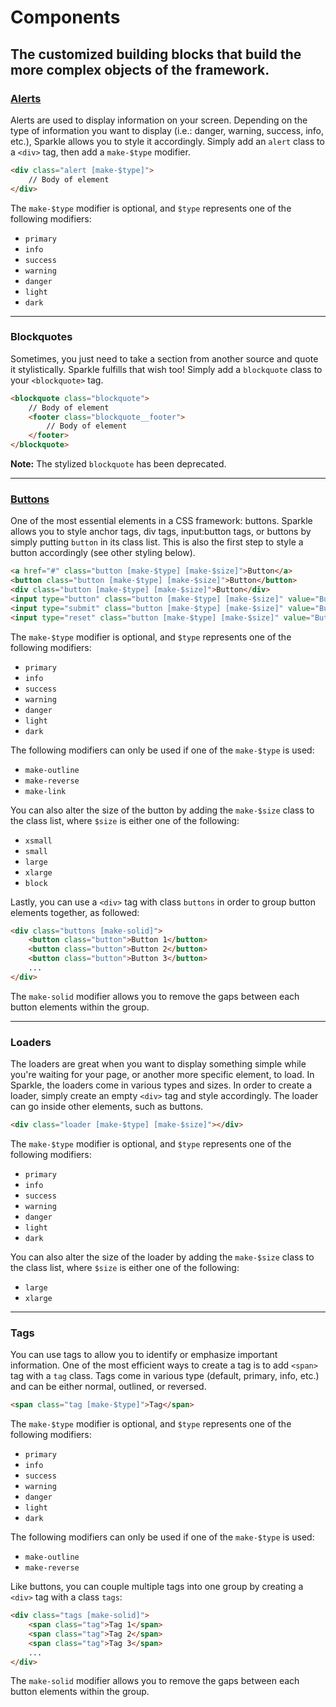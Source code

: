 # Components
## The customized building blocks that build the more complex objects of the framework.

### [__Alerts__](../assets/SparkleUI_Alerts_v01.png)
Alerts are used to display information on your screen. Depending on the type of information you want to display (i.e.: danger, warning, success, info, etc.), Sparkle allows you to style it accordingly. Simply add an `alert` class to a `<div>` tag, then add a `make-$type` modifier. 

```html
<div class="alert [make-$type]">
    // Body of element
</div>
```

The `make-$type` modifier is optional, and `$type` represents one of the following modifiers:
- `primary`
- `info`
- `success`
- `warning`
- `danger`
- `light`
- `dark`

---
### __Blockquotes__
Sometimes, you just need to take a section from another source and quote it stylistically. Sparkle fulfills that wish too! Simply add a `blockquote` class to your `<blockquote>` tag.

```html
<blockquote class="blockquote">
    // Body of element
    <footer class="blockquote__footer">
        // Body of element
    </footer>
</blockquote>
```
__Note:__ The stylized `blockquote` has been deprecated.

---
### [__Buttons__](../assets/SparkleUI_Buttons_v01.png)
One of the most essential elements in a CSS framework: buttons. Sparkle allows you to style anchor tags, div tags, input:button tags, or buttons by simply putting `button` in its class list. This is also the first step to style a button accordingly (see other styling below).

```html
<a href="#" class="button [make-$type] [make-$size]">Button</a>
<button class="button [make-$type] [make-$size]">Button</button>
<div class="button [make-$type] [make-$size]">Button</div>
<input type="button" class="button [make-$type] [make-$size]" value="Button">
<input type="submit" class="button [make-$type] [make-$size]" value="Button">
<input type="reset" class="button [make-$type] [make-$size]" value="Button">
```

The `make-$type` modifier is optional, and `$type` represents one of the following modifiers:
- `primary`
- `info`
- `success`
- `warning`
- `danger`
- `light`
- `dark`

The following modifiers can only be used if one of the `make-$type` is used:
- `make-outline`
- `make-reverse`
- `make-link`

You can also alter the size of the button by adding the `make-$size` class to the class list, where `$size` is either one of the following:
- `xsmall`
- `small`
- `large`
- `xlarge`
- `block`

Lastly, you can use a `<div>` tag with class `buttons` in order to group button elements together, as followed:
```html
<div class="buttons [make-solid]">
    <button class="button">Button 1</button>
    <button class="button">Button 2</button>
    <button class="button">Button 3</button>
    ...
</div>
```

The `make-solid` modifier allows you to remove the gaps between each button elements within the group.

---
### __Loaders__
The loaders are great when you want to display something simple while you're waiting for your page, or
another more specific element, to load. In Sparkle, the loaders come in various types and sizes. In order
to create a loader, simply create an empty `<div>` tag and style accordingly. The loader can go inside other
elements, such as buttons.

```html
<div class="loader [make-$type] [make-$size]"></div>
```

The `make-$type` modifier is optional, and `$type` represents one of the following modifiers:
- `primary`
- `info`
- `success`
- `warning`
- `danger`
- `light`
- `dark`

You can also alter the size of the loader by adding the `make-$size` class to the class list, where `$size` is either one of the following:
- `large`
- `xlarge`

---
### __Tags__
You can use tags to allow you to identify or emphasize important information. One of the most efficient ways to create a tag is to add `<span>` tag with a `tag` class. Tags come in various type (default, primary, info, etc.) and can be either normal, outlined, or reversed.

```html
<span class="tag [make-$type]">Tag</span>
```

The `make-$type` modifier is optional, and `$type` represents one of the following modifiers:
- `primary`
- `info`
- `success`
- `warning`
- `danger`
- `light`
- `dark`

The following modifiers can only be used if one of the `make-$type` is used:
- `make-outline`
- `make-reverse`

Like buttons, you can couple multiple tags into one group by creating a `<div>` tag with a class `tags`:
```html
<div class="tags [make-solid]">
    <span class="tag">Tag 1</span>
    <span class="tag">Tag 2</span>
    <span class="tag">Tag 3</span>
    ...
</div>
```
The `make-solid` modifier allows you to remove the gaps between each button elements within the group.